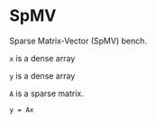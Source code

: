 # SpMV
Sparse Matrix-Vector (SpMV) bench.

`x` is a dense array

`y` is a dense array

`A` is a sparse matrix.

```y = Ax```
